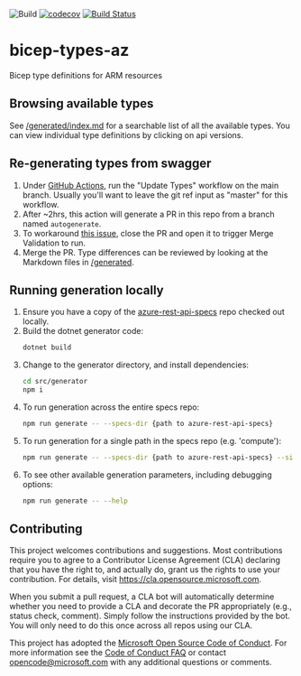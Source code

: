 ![Build](https://github.com/Azure/bicep-types-az/workflows/Build/badge.svg) [![codecov](https://codecov.io/gh/Azure/bicep-types-az/branch/main/graph/badge.svg)](https://codecov.io/gh/Azure/bicep-types-az) [![Build Status](https://dev.azure.com/msazure/One/_apis/build/status/OneBranch/BicepMirror-Types-Az/BicepMirror-Types-Az-Official?repoName=BicepMirror-Types-Az&branchName=main)](https://dev.azure.com/msazure/One/_build/latest?definitionId=179851&repoName=BicepMirror-Types-Az&branchName=main)

# bicep-types-az
Bicep type definitions for ARM resources

## Browsing available types
See [/generated/index.md](./generated/index.md) for a searchable list of all the available types. You can view individual type definitions by clicking on api versions.

## Re-generating types from swagger
1. Under [GitHub Actions](https://github.com/anthony-c-martin/bicep-types-az/actions), run the "Update Types" workflow on the main branch. Usually you'll want to leave the git ref input as "master" for this workflow.
1. After ~2hrs, this action will generate a PR in this repo from a branch named `autogenerate`.
1. To workaround [this issue](https://github.com/peter-evans/create-pull-request/issues/48), close the PR and open it to trigger Merge Validation to run.
1. Merge the PR. Type differences can be reviewed by looking at the Markdown files in [/generated](./generated).

## Running generation locally
1. Ensure you have a copy of the [azure-rest-api-specs](https://github.com/Azure/azure-rest-api-specs) repo checked out locally.
1. Build the dotnet generator code:
    ```sh
    dotnet build
    ```
1. Change to the generator directory, and install dependencies:
    ```sh
    cd src/generator
    npm i
    ```
1. To run generation across the entire specs repo:
    ```sh
    npm run generate -- --specs-dir {path to azure-rest-api-specs}
    ```
1. To run generation for a single path in the specs repo (e.g. 'compute'):
    ```sh
    npm run generate -- --specs-dir {path to azure-rest-api-specs} --single-path compute
    ```
1. To see other available generation parameters, including debugging options:
    ```sh
    npm run generate -- --help
    ```

## Contributing

This project welcomes contributions and suggestions.  Most contributions require you to agree to a
Contributor License Agreement (CLA) declaring that you have the right to, and actually do, grant us
the rights to use your contribution. For details, visit https://cla.opensource.microsoft.com.

When you submit a pull request, a CLA bot will automatically determine whether you need to provide
a CLA and decorate the PR appropriately (e.g., status check, comment). Simply follow the instructions
provided by the bot. You will only need to do this once across all repos using our CLA.

This project has adopted the [Microsoft Open Source Code of Conduct](https://opensource.microsoft.com/codeofconduct/).
For more information see the [Code of Conduct FAQ](https://opensource.microsoft.com/codeofconduct/faq/) or
contact [opencode@microsoft.com](mailto:opencode@microsoft.com) with any additional questions or comments.
